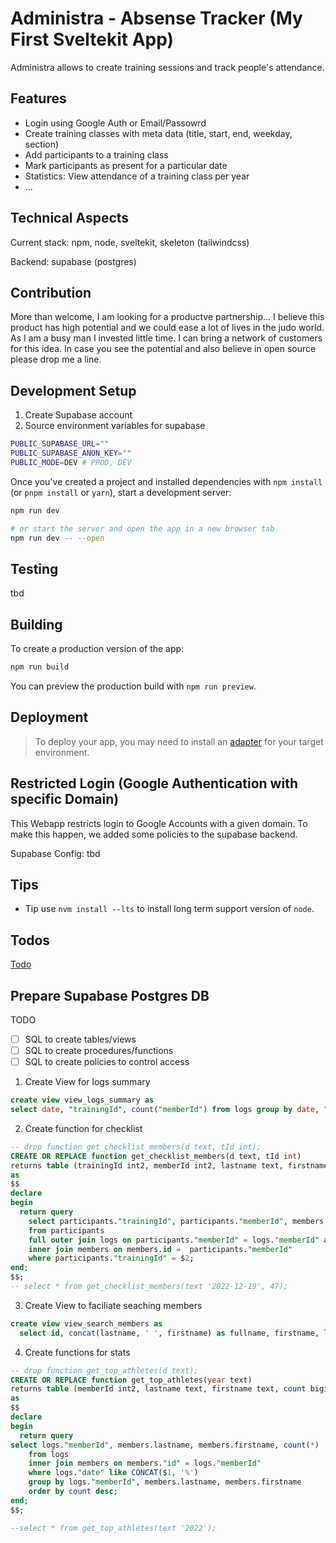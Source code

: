 # Administra - Absense Tracker (My First Sveltekit App)

Administra allows to create training sessions and track people's
attendance.

## Features

- Login using Google Auth or Email/Passowrd
- Create training classes with meta data (title, start, end, weekday, section)
- Add participants to a training class
- Mark participants as present for a particular date
- Statistics: View attendance of a training class per year
- ...

## Technical Aspects

Current stack: npm, node, sveltekit, skeleton (tailwindcss)

Backend: supabase (postgres)

## Contribution

More than welcome, I am looking for a productve partnership...
I believe this product has high potential and we could ease a lot of lives in the judo world.
As I am a busy man I invested little time. I can bring a network of customers for this idea.
In case you see the potential and also believe in open source please drop me a line.

## Development Setup

1. Create Supabase account
2. Source environment variables for supabase

```bash
PUBLIC_SUPABASE_URL=""
PUBLIC_SUPABASE_ANON_KEY=""
PUBLIC_MODE=DEV # PROD, DEV
```

Once you've created a project and installed dependencies with `npm install` (or `pnpm install` or `yarn`), start a development server:

```bash
npm run dev

# or start the server and open the app in a new browser tab
npm run dev -- --open
```

## Testing

tbd

## Building

To create a production version of the app:

```bash
npm run build
```

You can preview the production build with `npm run preview`.

## Deployment

> To deploy your app, you may need to install an [adapter](https://kit.svelte.dev/docs/adapters) for your target environment.

## Restricted Login (Google Authentication with specific Domain)

This Webapp restricts login to Google Accounts with a given domain.
To make this happen, we added some policies to the supabase backend.

Supabase Config: tbd

## Tips

- Tip use `nvm install --lts` to install long term support version of `node`.

## Todos

[Todo](./TODO.md)

## Prepare Supabase Postgres DB

TODO

- [ ] SQL to create tables/views
- [ ] SQL to create procedures/functions
- [ ] SQL to create policies to control access

1. Create View for logs summary

```sql
create view view_logs_summary as
select date, "trainingId", count("memberId") from logs group by date, "trainingId"
```

2. Create function for checklist

```sql
-- drop function get_checklist_members(d text, tId int);
CREATE OR REPLACE function get_checklist_members(d text, tId int)
returns table (trainingId int2, memberId int2, lastname text, firstname text, labels jsonb, img text, date text, isMainTrainer boolean) language plpgsql
as
$$
declare
begin
  return query
    select participants."trainingId", participants."memberId", members."lastname", members."firstname", members."labels", members."img", logs."date", logs."isMainTrainer"
    from participants
    full outer join logs on participants."memberId" = logs."memberId" and logs."date" = $1 and logs."trainingId" = $2
    inner join members on members.id =  participants."memberId"
    where participants."trainingId" = $2;
end;
$$;
-- select * from get_checklist_members(text '2022-12-19', 47);
```

3. Create View to faciliate seaching members

```sql
create view view_search_members as
  select id, concat(lastname, ' ', firstname) as fullname, firstname, lastname from members
```

4. Create functions for stats

```sql
-- drop function get_top_athletes(d text);
CREATE OR REPLACE function get_top_athletes(year text)
returns table (memberId int2, lastname text, firstname text, count bigint) language plpgsql
as
$$
declare
begin
  return query
select logs."memberId", members.lastname, members.firstname, count(*)
    from logs
    inner join members on members."id" = logs."memberId"
    where logs."date" like CONCAT($1, '%')
    group by logs."memberId", members.lastname, members.firstname
    order by count desc;
end;
$$;

--select * from get_top_athletes(text '2022');
```
